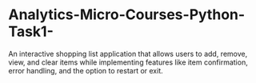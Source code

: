 # Analytics-Micro-Courses-Python-Task1-
An interactive shopping list application that allows users to add, remove, view, and clear items while implementing features like item confirmation, error handling, and the option to restart or exit.
